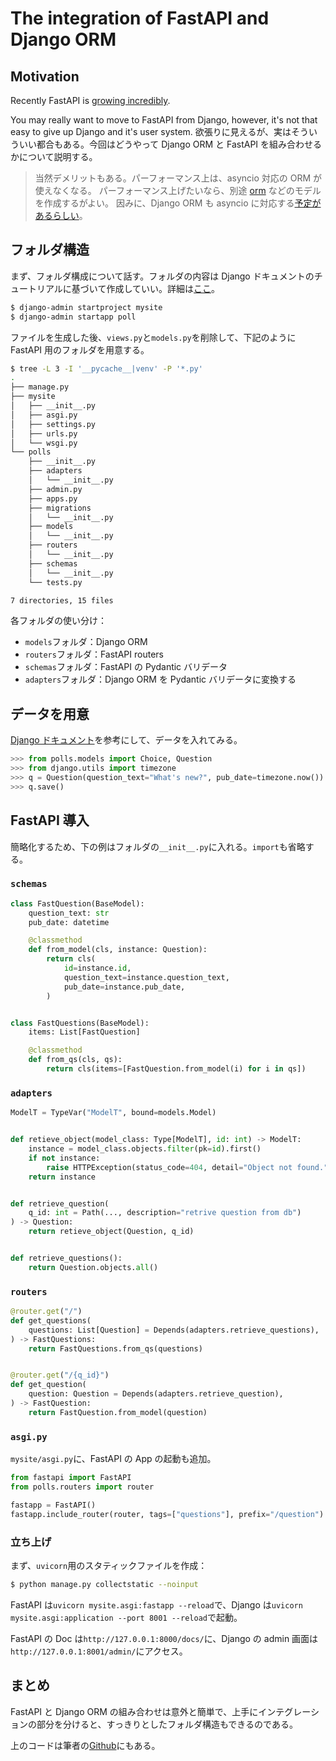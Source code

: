 # The integration of FastAPI and Django ORM

## Motivation

Recently FastAPI is [growing incredibly](https://star-history.t9t.io/#tiangolo/fastapi).

You may really want to move to FastAPI from Django, however, it's not that easy to give up Django and it's user system. 欲張りに見えるが、実はそういういい都合もある。今回はどうやって Django ORM と FastAPI を組み合わせるかについて説明する。

> 当然デメリットもある。パーフォーマンス上は、asyncio 対応の ORM が使えなくなる。
> パーフォーマンス上げたいなら、別途 [orm](https://github.com/encode/orm) などのモデルを作成するがよい。
> 因みに、Django ORM も asyncio に対応する[予定があるらしい](https://docs.djangoproject.com/en/3.1/topics/async/)。

## フォルダ構造

まず、フォルダ構成について話す。フォルダの内容は Django ドキュメントのチュートリアルに基づいて作成していい。詳細は[ここ](https://docs.djangoproject.com/en/3.1/intro/tutorial01/)。

```bash
$ django-admin startproject mysite
$ django-admin startapp poll
```

ファイルを生成した後、`views.py`と`models.py`を削除して、下記のように FastAPI 用のフォルダを用意する。

```bash
$ tree -L 3 -I '__pycache__|venv' -P '*.py'
.
├── manage.py
├── mysite
│   ├── __init__.py
│   ├── asgi.py
│   ├── settings.py
│   ├── urls.py
│   └── wsgi.py
└── polls
    ├── __init__.py
    ├── adapters
    │   └── __init__.py
    ├── admin.py
    ├── apps.py
    ├── migrations
    │   └── __init__.py
    ├── models
    │   └── __init__.py
    ├── routers
    │   └── __init__.py
    ├── schemas
    │   └── __init__.py
    └── tests.py

7 directories, 15 files
```

各フォルダの使い分け：

- `models`フォルダ：Django ORM
- `routers`フォルダ：FastAPI routers
- `schemas`フォルダ：FastAPI の Pydantic バリデータ
- `adapters`フォルダ：Django ORM を Pydantic バリデータに変換する

## データを用意

[Django ドキュメント](https://docs.djangoproject.com/en/3.1/intro/tutorial02/)を参考にして、データを入れてみる。

```python
>>> from polls.models import Choice, Question
>>> from django.utils import timezone
>>> q = Question(question_text="What's new?", pub_date=timezone.now())
>>> q.save()
```

## FastAPI 導入

簡略化するため、下の例はフォルダの`__init__.py`に入れる。`import`も省略する。

### `schemas`

```python
class FastQuestion(BaseModel):
    question_text: str
    pub_date: datetime

    @classmethod
    def from_model(cls, instance: Question):
        return cls(
            id=instance.id,
            question_text=instance.question_text,
            pub_date=instance.pub_date,
        )


class FastQuestions(BaseModel):
    items: List[FastQuestion]

    @classmethod
    def from_qs(cls, qs):
        return cls(items=[FastQuestion.from_model(i) for i in qs])
```

### `adapters`

```python
ModelT = TypeVar("ModelT", bound=models.Model)


def retieve_object(model_class: Type[ModelT], id: int) -> ModelT:
    instance = model_class.objects.filter(pk=id).first()
    if not instance:
        raise HTTPException(status_code=404, detail="Object not found.")
    return instance


def retrieve_question(
    q_id: int = Path(..., description="retrive question from db")
) -> Question:
    return retieve_object(Question, q_id)


def retrieve_questions():
    return Question.objects.all()
```

### `routers`

```python
@router.get("/")
def get_questions(
    questions: List[Question] = Depends(adapters.retrieve_questions),
) -> FastQuestions:
    return FastQuestions.from_qs(questions)


@router.get("/{q_id}")
def get_question(
    question: Question = Depends(adapters.retrieve_question),
) -> FastQuestion:
    return FastQuestion.from_model(question)

```

### `asgi.py`

`mysite/asgi.py`に、FastAPI の App の起動も追加。

```python
from fastapi import FastAPI
from polls.routers import router

fastapp = FastAPI()
fastapp.include_router(router, tags=["questions"], prefix="/question")
```

### 立ち上げ

まず、`uvicorn`用のスタティックファイルを作成：

```bash
$ python manage.py collectstatic --noinput
```

FastAPI は`uvicorn mysite.asgi:fastapp --reload`で、Django は`uvicorn mysite.asgi:application --port 8001 --reload`で起動。

FastAPI の Doc は`http://127.0.0.1:8000/docs/`に、Django の admin 画面は`http://127.0.0.1:8001/admin/`にアクセス。

## まとめ

FastAPI と Django ORM の組み合わせは意外と簡単で、上手にインテグレーションの部分を分けると、すっきりとしたフォルダ構造もできるのである。

上のコードは筆者の[Github](https://github.com/kigawas/fastapi-django)にもある。
